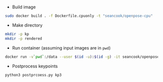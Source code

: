 * Build image
```bash
sudo docker build . -f Dockerfile.cpuonly -t "seancook/openpose-cpu"
```

* Make directory
```bash
mkdir -p kp
mkdir -p rendered
```

* Run container (assuming input images are in `pwd`)
```bash
docker run -v`pwd`:/data --user $(id -u):$(id -g) -it seancook/openpose-cpu -display 0 -image_dir /data -write_images /data/rendered --model_pose COCO --write_json /data/kp
```

* Postprocess keypoints
```bash
python3 postprcoess.py kp3
```
